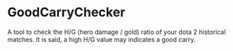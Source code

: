 GoodCarryChecker
================
A tool to check the H/G (hero damage / gold) ratio of your dota 2 historical matches. It is said, a high H/G value may indicates a good carry.